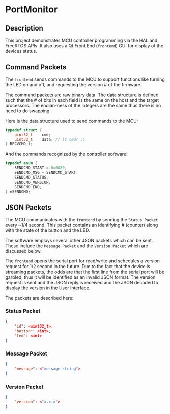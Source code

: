# PortMonitor

## Description

This project demonstrates MCU controller programming via the HAL and FreeRTOS APIs. It also uses a Qt Front End (`frontend`) GUI for display of the devices status.

## Command Packets

The `frontend` sends commands to the MCU to support functions like turning the LED on and off, and requesting the version # of the firmware.

The command packets are raw binary data. The data structure is defined such that the # of bits in each field is the same on the host and the target processors. The endian-ness of the integers are the same thus there is no need to do swapping.

Here is the data structure used to send commands to the MCU:

```c
typedef struct {
    uint32_t    cmd;
    uint32_t    data; // lt cmdr ;)
} RECVCMD_t;
```

And the commands recognized by the controller software:

```c
typedef enum {
    SENDCMD_START = 0x0080,
    SENDCMD_MSG = SENDCMD_START,
    SENDCMD_STATUS,
    SENDCMD_VERSION,
    SENDCMD_END,
} eSENDCMD;
```

## JSON Packets

The MCU communicates with the `frontend` by sending the `Status Packet` every ~1/4 second. This packet contains an identifying # (counter) along with the state of the button and the LED.

The software employs several other JSON packets which can be sent. These include the `Message Packet` and the `Version Packet` which are discussed below.

The `frontend` opens the serial port for read/write and schedules a version request for 1/2 second in the future. Due to the fact that the device is streaming packets, the odds are that the first line from the serial port will be garbled, thus it will be identified as an invalid JSON format. The version request is sent and the JSON reply is received and the JSON decoded to display the version in the User Interface.

The packets are described here:

### Status Packet

```json
{
    "id": <uint32_t>,
    "button": <int>,
    "led": <int>
}
```

### Message Packet

```json
{
    "message": <"message string">
}
```

### Version Packet

```json
{
    "version": <"x.x.x">
}
```
